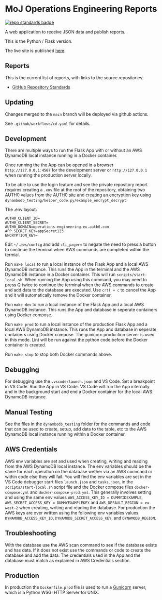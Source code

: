 # MoJ Operations Engineering Reports

[![repo standards badge](https://img.shields.io/badge/dynamic/json?color=blue&flat-square&logo=github&label=MoJ%20Compliant&query=%24.result&url=https%3A%2F%2Foperations-engineering-reports.cloud-platform.service.justice.gov.uk%2Fapi%2Fv1%2Fcompliant_public_repositories%2Foperations-engineering-reports)](https://operations-engineering-reports.cloud-platform.service.justice.gov.uk/public-github-repositories.html#operations-engineering-reports "Link to report")

A web application to receive JSON data and publish reports.

This is the Python / Flask version.

The live site is published [here](https://operations-engineering-reports.cloud-platform.service.justice.gov.uk/).

## Reports

This is the current list of reports, with links to the source repositories:

- [GitHub Repository Standards](https://github.com/ministryofjustice/github-repository-standards)

## Updating

Changes merged to the `main` branch will be deployed via github actions.

See `.github/workflows/cd.yaml` for details.

## Development

There are multiple ways to run the Flask App with or without an AWS DynamoDB local instance running in a Docker container.

Once running the the App can be opened in a browser `http://127.0.0.1:4567` for the development server or `http://127.0.0.1` when running the production server locally.

To be able to use the login feature and see the private repository report requires creating a `.env` file at the root of the repository, obtaining two AUTH0 values from the AUTH0 [site](https://auth0.com/) and creating an encryption key using `dynambodb_testing/helper_code.py/example_encrypt_decrypt`.

The .env layout:

```
AUTH0_CLIENT_ID=
AUTH0_CLIENT_SECRET=
AUTH0_DOMAIN=operations-engineering.eu.auth0.com
APP_SECRET_KEY=appSecret123
ENCRYPTION_KEY=
```

Edit `~/.aws/config` and add `cli_pager=` to negate the need to press a button to continue the terminal when AWS commands are completed within the termial.

Run `make local` to run a local instance of the Flask App and a local AWS DynamoDB instance. This runs the App in the terminal and the AWS DynamoDB instance in a Docker container. This will run `scripts/start-local.sh`. When running the App using this command, you may need to press Q twice to continue the terminal when the AWS commands to create and add data to the database are executed. Use `crtl + c` to cancel the App and it will automatically remove the Docker container.

Run `make dev` to run a local instance of the Flask App and a local AWS DynamoDB instance. This runs the App and database in seperate containers using Docker compose.

Run `make prod` to run a local instance of the production Flask App and a local AWS DynamoDB instance. This runs the App and database in seperate containers using Docker compose. The gunicorn production server is used in this mode. Lint will be run against the python code before the Docker container is created.

Run `make stop` to stop both Docker commands above.

## Debugging

For debugging use the `.vscode/launch.json` and VS Code. Set a breakpoint in VS Code. Run the App in VS Code. VS Code will run the App internally and in the background start and end a Docker container for the local AWS DynamoDB instance.

## Manual Testing

See the files in the `dynambodb_testing` folder for the commands and code that can be used to create, setup, add data to the table, etc to the AWS DynamoDB local instance running within a Docker container.

## AWS Credentials

AWS env variables are set and used when creating, writing and reading from the AWS DynamoDB local instance. The env variables should be the same for each operation on the database wether via an AWS command or within code else they will fail. You will find the env variables are set in the VS Code debugger start files `launch.json` and `tasks.json`, in the `scripts/start-local.sh` script file and the Docker compose files `docker-compose.yml` and `docker-compose-prod.yml`. This generally involves setting and using the same env values `AWS_ACCESS_KEY_ID = DUMMYIDEXAMPLE`, `AWS_SECRET_ACCESS_KEY = DUMMYEXAMPLEKEY` and `AWS_DEFAULT_REGION = eu-west-2` when creating, writing and reading the database. For production the AWS keys are over written using the following env variables values `DYNAMODB_ACCESS_KEY_ID`, `DYNAMODB_SECRET_ACCESS_KEY`, and `DYNAMODB_REGION`.

## Troubleshooting

With the database use the AWS scan command to see if the database exists and has data. If it does not exist use the commands or code to create the database and add the data. The credentials used in the App and the database must match as explained in AWS Credentials section.

## Production

In production the `Dockerfile.prod` file is used to run a [Gunicorn](https://gunicorn.org/) server, which is a Python WSGI HTTP Server for UNIX.
